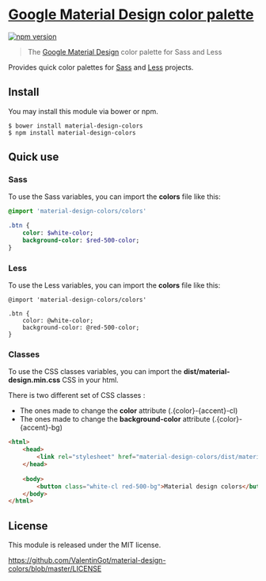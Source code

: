 # [Google Material Design color palette](https://github.com/ValentinGot/material-design-colors)

[![npm version](https://badge.fury.io/js/material-design-colors.svg)](https://badge.fury.io/js/material-design-colors)

> The [Google Material Design](https://www.google.com/design/spec/style/color.html) color palette for Sass and Less

Provides quick color palettes for [Sass](http://sass-lang.com/) and [Less](http://lesscss.org/) projects.

## Install

You may install this module via bower or npm.

``` console
$ bower install material-design-colors
$ npm install material-design-colors
```

## Quick use

### Sass

To use the Sass variables, you can import the **colors** file like this:

``` sass
@import 'material-design-colors/colors'

.btn {
    color: $white-color;
    background-color: $red-500-color;
}
```

### Less

To use the Less variables, you can import the **colors** file like this:

``` less
@import 'material-design-colors/colors'

.btn {
    color: @white-color;
    background-color: @red-500-color;
}
```

### Classes

To use the CSS classes variables, you can import the **dist/material-design.min.css** CSS in your html.

There is two different set of CSS classes :
* The ones made to change the **color** attribute (.{color}-{accent}-cl)
* The ones made to change the **background-color** attribute (.{color}-{accent}-bg)

``` html
<html>
    <head>
        <link rel="stylesheet" href="material-design-colors/dist/material-design.min.css" />
    </head>
    
    <body>
        <button class="white-cl red-500-bg">Material design colors</button>
    </body>
</html>
```

## License

This module is released under the MIT license.

https://github.com/ValentinGot/material-design-colors/blob/master/LICENSE